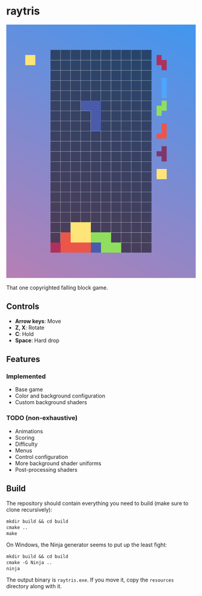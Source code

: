 # raytris

![A screenshot of raytris](./docs/raytris.png)

That one copyrighted falling block game.

## Controls
- **Arrow keys**: Move
- **Z, X**: Rotate
- **C**: Hold
- **Space**: Hard drop

## Features

### Implemented
- Base game
- Color and background configuration
- Custom background shaders

### TODO (non-exhaustive)
- Animations
- Scoring
- Difficulty
- Menus
- Control configuration
- More background shader uniforms
- Post-processing shaders

## Build

The repository should contain everything you need to build (make sure to clone recursively):

```
mkdir build && cd build 
cmake ..
make
```

On Windows, the Ninja generator seems to put up the least fight:

```
mkdir build && cd build
cmake -G Ninja ..
ninja
```

The output binary is `raytris.exe`. If you move it, copy the `resources` directory along with it.
